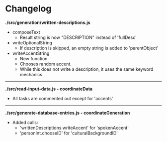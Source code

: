 # Changelog

**./src/generation/written-descriptions.js**
* composeText
	* Result string is now "DESCRIPTION" instead of 'fullDesc'
* writeOptionalString
	* If description is skipped, an empty string is added to 'parentObject'
* writeAccentString
	* New function
	* Chooses random accent.
	* While this does not write a description, it uses the same keyword mechanics.

---

**./src/read-input-data.js - coordinateData**
* All tasks are commented out except for 'accents'

---

**./src/generate-database-entries.js - coordinateGeneration**
* Added calls:
	* 'writtenDescriptions.writeAccent' for 'spokenAccent'
	* 'personInt.chooseID' for 'culturalBackgroundID'
